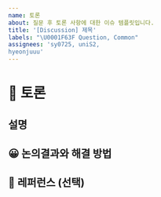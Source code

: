 ```yaml
---
name: 토론
about: 질문 후 토론 사항에 대한 이슈 템플릿입니다.
title: '[Discussion] 제목'
labels: "\U0001F63F Question, Common"
assignees: 'sy0725, uniS2, 
hyeonjuuu'
---
```


# 🤔 토론

<!-- 📌 관련 질문 이슈 필수로 적어주세요.
  closed to #n -->

## 설명

<!-- 토론 내용을 작성해주세요. -->

## 😀 논의결과와 해결 방법

<!-- 시도한 방법, 논의 결과와 해결 방법을 작성해주세요. -->

## 📸 레퍼런스 (선택)

<!-- 사진, 참고 자료가 있을 경우 첨부해주세요. -->

<!-- 추가 내용의 경우 하단에 적어주세요. -->
